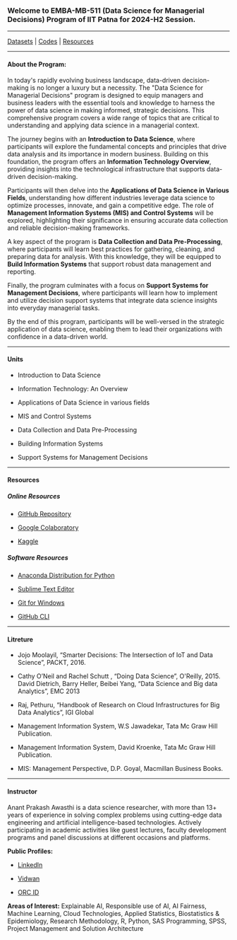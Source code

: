 ### Welcome to EMBA-MB-511 (Data Science for Managerial Decisions) Program of IIT Patna for 2024-H2 Session.

---

[Datasets](Datasets) | [Codes](Codes) | [Resources](Resources)

---

#### About the Program:

In today's rapidly evolving business landscape, data-driven decision-making is no longer a luxury but a necessity. The "Data Science for Managerial Decisions" program is designed to equip managers and business leaders with the essential tools and knowledge to harness the power of data science in making informed, strategic decisions. This comprehensive program covers a wide range of topics that are critical to understanding and applying data science in a managerial context.

The journey begins with an **Introduction to Data Science**, where participants will explore the fundamental concepts and principles that drive data analysis and its importance in modern business. Building on this foundation, the program offers an **Information Technology Overview**, providing insights into the technological infrastructure that supports data-driven decision-making.

Participants will then delve into the **Applications of Data Science in Various Fields**, understanding how different industries leverage data science to optimize processes, innovate, and gain a competitive edge. The role of **Management Information Systems (MIS) and Control Systems** will be explored, highlighting their significance in ensuring accurate data collection and reliable decision-making frameworks.

A key aspect of the program is **Data Collection and Data Pre-Processing**, where participants will learn best practices for gathering, cleaning, and preparing data for analysis. With this knowledge, they will be equipped to **Build Information Systems** that support robust data management and reporting.

Finally, the program culminates with a focus on **Support Systems for Management Decisions**, where participants will learn how to implement and utilize decision support systems that integrate data science insights into everyday managerial tasks.

By the end of this program, participants will be well-versed in the strategic application of data science, enabling them to lead their organizations with confidence in a data-driven world.

---

#### Units

- Introduction to Data Science

- Information Technology: An Overview

- Applications of Data Science in various fields

- MIS and Control Systems

- Data Collection and Data Pre-Processing 

- Building Information Systems

- Support Systems for Management Decisions

---

#### Resources

##### Online Resources

- [GitHub Repository](https://github.com/anantawasthi/IIT-Patna-EMBA-MB551)

- [Google Colaboratory](https://colab.research.google.com/)

- [Kaggle](https://www.kaggle.com/)

##### Software Resources

- [Anaconda Distribution for Python](https://www.anaconda.com/download)

- [Sublime Text Editor](https://download.sublimetext.com/Sublime%20Text%20Build%203211%20x64%20Setup.exe)

- [Git for Windows](https://git-scm.com/download/win)

- [GitHub CLI](https://cli.github.com/)

---

#### Litreture

- Jojo Moolayil, “Smarter Decisions: The Intersection of IoT and Data Science”, PACKT, 2016.

- Cathy O’Neil and Rachel Schutt , “Doing Data Science”, O'Reilly, 2015.
  David Dietrich, Barry Heller, Beibei Yang, “Data Science and Big data Analytics”, EMC 2013

- Raj, Pethuru, “Handbook of Research on Cloud Infrastructures for Big Data Analytics”, IGI Global

- Management Information System, W.S Jawadekar, Tata Mc Graw Hill Publication. 

- Management Information System, David Kroenke, Tata Mc Graw Hill Publication. 

- MIS: Management Perspective, D.P. Goyal, Macmillan Business Books. 

---

#### **Instructor**

Anant Prakash Awasthi is a data science researcher, with more than 13+ years of experience in solving complex problems using cutting-edge data engineering and artificial intelligence-based technologies. Actively participating in academic activities like guest lectures, faculty development programs and panel discussions at different occasions and platforms.   

**Public Profiles:**

- [LinkedIn](https://www.linkedin.com/in/anantawasthi/)

- [Vidwan](https://vidwan.inflibnet.ac.in/profile/373088)

- [ORC ID](https://orcid.org/0000-0001-7793-8521)

**Areas of Interest:** Explainable AI, Responsible use of AI, AI Fairness, Machine Learning, Cloud Technologies, Applied Statistics, Biostatistics & Epidemiology, Research Methodology, R, Python, SAS Programming, SPSS, Project Management and Solution Architecture
